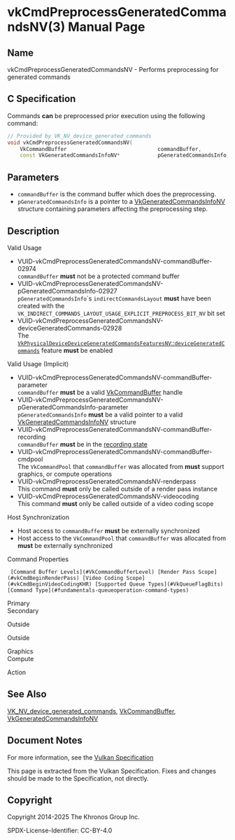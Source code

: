 # vkCmdPreprocessGeneratedCommandsNV(3) Manual Page

## Name

vkCmdPreprocessGeneratedCommandsNV - Performs preprocessing for generated commands



## [](#_c_specification)C Specification

Commands **can** be preprocessed prior execution using the following command:

```c++
// Provided by VK_NV_device_generated_commands
void vkCmdPreprocessGeneratedCommandsNV(
    VkCommandBuffer                             commandBuffer,
    const VkGeneratedCommandsInfoNV*            pGeneratedCommandsInfo);
```

## [](#_parameters)Parameters

- `commandBuffer` is the command buffer which does the preprocessing.
- `pGeneratedCommandsInfo` is a pointer to a [VkGeneratedCommandsInfoNV](https://registry.khronos.org/vulkan/specs/latest/man/html/VkGeneratedCommandsInfoNV.html) structure containing parameters affecting the preprocessing step.

## [](#_description)Description

Valid Usage

- [](#VUID-vkCmdPreprocessGeneratedCommandsNV-commandBuffer-02974)VUID-vkCmdPreprocessGeneratedCommandsNV-commandBuffer-02974  
  `commandBuffer` **must** not be a protected command buffer
- [](#VUID-vkCmdPreprocessGeneratedCommandsNV-pGeneratedCommandsInfo-02927)VUID-vkCmdPreprocessGeneratedCommandsNV-pGeneratedCommandsInfo-02927  
  `pGeneratedCommandsInfo`\`s `indirectCommandsLayout` **must** have been created with the `VK_INDIRECT_COMMANDS_LAYOUT_USAGE_EXPLICIT_PREPROCESS_BIT_NV` bit set
- [](#VUID-vkCmdPreprocessGeneratedCommandsNV-deviceGeneratedCommands-02928)VUID-vkCmdPreprocessGeneratedCommandsNV-deviceGeneratedCommands-02928  
  The [`VkPhysicalDeviceDeviceGeneratedCommandsFeaturesNV`::`deviceGeneratedCommands`](https://registry.khronos.org/vulkan/specs/latest/html/vkspec.html#features-deviceGeneratedCommandsNV) feature **must** be enabled

Valid Usage (Implicit)

- [](#VUID-vkCmdPreprocessGeneratedCommandsNV-commandBuffer-parameter)VUID-vkCmdPreprocessGeneratedCommandsNV-commandBuffer-parameter  
  `commandBuffer` **must** be a valid [VkCommandBuffer](https://registry.khronos.org/vulkan/specs/latest/man/html/VkCommandBuffer.html) handle
- [](#VUID-vkCmdPreprocessGeneratedCommandsNV-pGeneratedCommandsInfo-parameter)VUID-vkCmdPreprocessGeneratedCommandsNV-pGeneratedCommandsInfo-parameter  
  `pGeneratedCommandsInfo` **must** be a valid pointer to a valid [VkGeneratedCommandsInfoNV](https://registry.khronos.org/vulkan/specs/latest/man/html/VkGeneratedCommandsInfoNV.html) structure
- [](#VUID-vkCmdPreprocessGeneratedCommandsNV-commandBuffer-recording)VUID-vkCmdPreprocessGeneratedCommandsNV-commandBuffer-recording  
  `commandBuffer` **must** be in the [recording state](#commandbuffers-lifecycle)
- [](#VUID-vkCmdPreprocessGeneratedCommandsNV-commandBuffer-cmdpool)VUID-vkCmdPreprocessGeneratedCommandsNV-commandBuffer-cmdpool  
  The `VkCommandPool` that `commandBuffer` was allocated from **must** support graphics, or compute operations
- [](#VUID-vkCmdPreprocessGeneratedCommandsNV-renderpass)VUID-vkCmdPreprocessGeneratedCommandsNV-renderpass  
  This command **must** only be called outside of a render pass instance
- [](#VUID-vkCmdPreprocessGeneratedCommandsNV-videocoding)VUID-vkCmdPreprocessGeneratedCommandsNV-videocoding  
  This command **must** only be called outside of a video coding scope

Host Synchronization

- Host access to `commandBuffer` **must** be externally synchronized
- Host access to the `VkCommandPool` that `commandBuffer` was allocated from **must** be externally synchronized

Command Properties

     [Command Buffer Levels](#VkCommandBufferLevel) [Render Pass Scope](#vkCmdBeginRenderPass) [Video Coding Scope](#vkCmdBeginVideoCodingKHR) [Supported Queue Types](#VkQueueFlagBits) [Command Type](#fundamentals-queueoperation-command-types)

Primary  
Secondary

Outside

Outside

Graphics  
Compute

Action

## [](#_see_also)See Also

[VK\_NV\_device\_generated\_commands](https://registry.khronos.org/vulkan/specs/latest/man/html/VK_NV_device_generated_commands.html), [VkCommandBuffer](https://registry.khronos.org/vulkan/specs/latest/man/html/VkCommandBuffer.html), [VkGeneratedCommandsInfoNV](https://registry.khronos.org/vulkan/specs/latest/man/html/VkGeneratedCommandsInfoNV.html)

## [](#_document_notes)Document Notes

For more information, see the [Vulkan Specification](https://registry.khronos.org/vulkan/specs/latest/html/vkspec.html#vkCmdPreprocessGeneratedCommandsNV)

This page is extracted from the Vulkan Specification. Fixes and changes should be made to the Specification, not directly.

## [](#_copyright)Copyright

Copyright 2014-2025 The Khronos Group Inc.

SPDX-License-Identifier: CC-BY-4.0